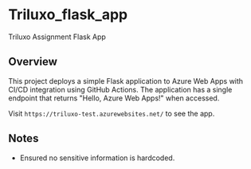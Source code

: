 # Triluxo_flask_app
 Triluxo Assignment Flask App
## Overview

This project deploys a simple Flask application to Azure Web Apps with CI/CD integration using GitHub Actions. The application has a single endpoint that returns "Hello, Azure Web Apps!" when accessed.

Visit `https://triluxo-test.azurewebsites.net/` to see the app.

## Notes
- Ensured no sensitive information is hardcoded.
